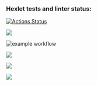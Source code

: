 ### Hexlet tests and linter status:
[![Actions Status](https://github.com/Bukvoeshka/python-project-lvl1/workflows/hexlet-check/badge.svg)](https://github.com/Bukvoeshka/python-project-lvl1/actions)

<a href="https://codeclimate.com/github/Bukvoeshka/python-project-lvl1/maintainability"><img src="https://api.codeclimate.com/v1/badges/a99a88d28ad37a79dbf6/maintainability" /></a>

![example workflow](https://github.com/Bukvoeshka/python-project-lvl1/actions/workflows/github-actions-demo.yml/badge.svg)

<a href="https://asciinema.org/a/PafJS82wlYbVaLAd9XL5RzbYd" target="_blank"><img src="https://asciinema.org/a/PafJS82wlYbVaLAd9XL5RzbYd.svg" /></a>

<a href="https://asciinema.org/a/ntZEvpXgf515JijIfkesfwkfj" target="_blank"><img src="https://asciinema.org/a/ntZEvpXgf515JijIfkesfwkfj.svg" /></a>

<a href="https://asciinema.org/a/6nlbHbOMVGVjKOsauxPNa7nzZ" target="_blank"><img src="https://asciinema.org/a/6nlbHbOMVGVjKOsauxPNa7nzZ.svg" /></a>
